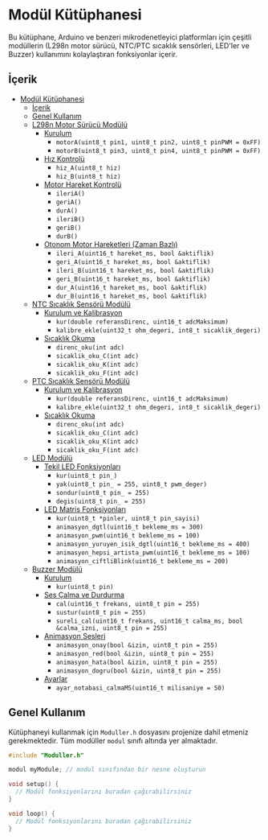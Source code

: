 # Modül Kütüphanesi

Bu kütüphane, Arduino ve benzeri mikrodenetleyici platformları için çeşitli modüllerin (L298n motor sürücü, NTC/PTC sıcaklık sensörleri, LED'ler ve Buzzer) kullanımını kolaylaştıran fonksiyonlar içerir.

## İçerik

- [Modül Kütüphanesi](#modül-kütüphanesi)
  - [İçerik](#i̇çerik)
  - [Genel Kullanım](#genel-kullanım)
  - [L298n Motor Sürücü Modülü](#l298n-motor-sürücü-modülü)
    - [Kurulum](#kurulum)
      - `motorA(uint8_t pin1, uint8_t pin2, uint8_t pinPWM = 0xFF)`
      - `motorB(uint8_t pin3, uint8_t pin4, uint8_t pinPWM = 0xFF)`
    - [Hız Kontrolü](#hız-kontrolü)
      - `hiz_A(uint8_t hiz)`
      - `hiz_B(uint8_t hiz)`
    - [Motor Hareket Kontrolü](#motor-hareket-kontrolü)
      - `ileriA()`
      - `geriA()`
      - `durA()`
      - `ileriB()`
      - `geriB()`
      - `durB()`
    - [Otonom Motor Hareketleri (Zaman Bazlı)](#otonom-motor-hareketleri-zaman-bazlı)
      - `ileri_A(uint16_t hareket_ms, bool &aktiflik)`
      - `geri_A(uint16_t hareket_ms, bool &aktiflik)`
      - `ileri_B(uint16_t hareket_ms, bool &aktiflik)`
      - `geri_B(uint16_t hareket_ms, bool &aktiflik)`
      - `dur_A(uint16_t hareket_ms, bool &aktiflik)`
      - `dur_B(uint16_t hareket_ms, bool &aktiflik)`
  - [NTC Sıcaklık Sensörü Modülü](#ntc-sıcaklık-sensörü-modülü)
    - [Kurulum ve Kalibrasyon](#kurulum-ve-kalibrasyon)
      - `kur(double referansDirenc, uint16_t adcMaksimum)`
      - `kalibre_ekle(uint32_t ohm_degeri, int8_t sicaklik_degeri)`
    - [Sıcaklık Okuma](#sıcaklık-okuma)
      - `direnc_oku(int adc)`
      - `sicaklik_oku_C(int adc)`
      - `sicaklik_oku_K(int adc)`
      - `sicaklik_oku_F(int adc)`
  - [PTC Sıcaklık Sensörü Modülü](#ptc-sıcaklık-sensörü-modülü)
    - [Kurulum ve Kalibrasyon](#kurulum-ve-kalibrasyon-1)
      - `kur(double referansDirenc, uint16_t adcMaksimum)`
      - `kalibre_ekle(uint32_t ohm_degeri, int8_t sicaklik_degeri)`
    - [Sıcaklık Okuma](#sıcaklık-okuma-1)
      - `direnc_oku(int adc)`
      - `sicaklik_oku_C(int adc)`
      - `sicaklik_oku_K(int adc)`
      - `sicaklik_oku_F(int adc)`
  - [LED Modülü](#led-modülü)
    - [Tekil LED Fonksiyonları](#tekil-led-fonksiyonları)
      - `kur(uint8_t pin_)`
      - `yak(uint8_t pin_ = 255, uint8_t pwm_deger)`
      - `sondur(uint8_t pin_ = 255)`
      - `degis(uint8_t pin_ = 255)`
    - [LED Matris Fonksiyonları](#led-matris-fonksiyonları)
      - `kur(uint8_t *pinler, uint8_t pin_sayisi)`
      - `animasyon_dgtl(uint16_t bekleme_ms = 300)`
      - `animasyon_pwm(uint16_t bekleme_ms = 100)`
      - `animasyon_yuruyen_isik_dgtl(uint16_t bekleme_ms = 400)`
      - `animasyon_hepsi_artista_pwm(uint16_t bekleme_ms = 100)`
      - `animasyon_ciftliBlink(uint16_t bekleme_ms = 200)`
  - [Buzzer Modülü](#buzzer-modülü)
    - [Kurulum](#kurulum-1)
      - `kur(uint8_t pin)`
    - [Ses Çalma ve Durdurma](#ses-çalma-ve-durdurma)
      - `cal(uint16_t frekans, uint8_t pin = 255)`
      - `sustur(uint8_t pin = 255)`
      - `sureli_cal(uint16_t frekans, uint16_t calma_ms, bool &calma_izni, uint8_t pin = 255)`
    - [Animasyon Sesleri](#animasyon-sesleri)
      - `animasyon_onay(bool &izin, uint8_t pin = 255)`
      - `animasyon_red(bool &izin, uint8_t pin = 255)`
      - `animasyon_hata(bool &izin, uint8_t pin = 255)`
      - `animasyon_dogru(bool &izin, uint8_t pin = 255)`
    - [Ayarlar](#ayarlar)
      - `ayar_notabasi_calmaMS(uint16_t milisaniye = 50)`

## Genel Kullanım

Kütüphaneyi kullanmak için `Moduller.h` dosyasını projenize dahil etmeniz gerekmektedir. Tüm modüller `modul` sınıfı altında yer almaktadır.

```cpp
#include "Moduller.h"

modul myModule; // modul sınıfından bir nesne oluşturun

void setup() {
  // Modül fonksiyonlarını buradan çağırabilirsiniz
}

void loop() {
  // Modül fonksiyonlarını buradan çağırabilirsiniz
}
